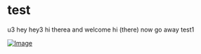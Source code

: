 test
====
u3
hey
hey3
hi therea
and welcome
hi (there)
now go away
test1

[ ![Image](https://api.bintray.com/packages/jfrog/jfrog-jars/gradle-bintray-plugin/images/download.png) ](https://bintray.com/jfrog/jfrog-jars/gradle-bintray-plugin/_latestVersion)
